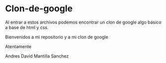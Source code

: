 # Clon-de-google

Al entrar a estos archivos podemos encontrar un clon de google algo básico a base de html y css.

Bienvenidos a mi repositorio y a mi clon de google

Atentamente 

Andres David Mantilla Sanchez

